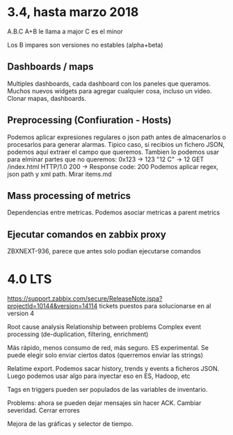 # 3.4, hasta marzo 2018

A.B.C
A+B le llama a major
C es el minor

Los B impares son versiones no estables (alpha+beta)


## Dashboards / maps
Multiples dashboards, cada dashboard con los paneles que queramos.
Muchos nuevos widgets para agregar cualquier cosa, incluso un video.
Clonar mapas, dashboards.

## Preprocessing (Confiuration - Hosts)
Podemos aplicar expresiones regulares o json path antes de almacenarlos o procesarlos para generar alarmas.
Tipico caso, si recibios un fichero JSON, podemos aquí extraer el campo que queremos.
Tambien lo podemos usar para elminar partes que no queremos:
  0x123 -> 123
  "12 C" -> 12
  GET /index.html HTTP/1.0 200 -> Response code: 200
Podemos aplicar regex, json path y xml path.
Mirar items.md


## Mass processing of metrics
Dependencias entre metricas. Podemos asociar metricas a parent metrics

## Ejecutar comandos en zabbix proxy
ZBXNEXT-936, parece que antes solo podian ejecutarse comandos


# 4.0 LTS
https://support.zabbix.com/secure/ReleaseNote.jspa?projectId=10144&version=14114
tickets puestos para solucionarse en al version 4

Root cause analysis
Relationship between problems Complex event processing (de-duplication, filtering, enrichment)


Más rápido, menos consumo de red, más seguro.
ES experimental. Se puede elegir solo enviar ciertos datos (querremos enviar las strings)

Relatime export. Podemos sacar history, trends y events a ficheros JSON.
Luego podemos usar algo para inyectar eso en ES, Hadoop, etc

Tags en triggers pueden ser populados de las variables de inventario.

Problems: ahora se pueden dejar mensajes sin hacer ACK. Cambiar severidad. Cerrar errores

Mejora de las gráficas y selector de tiempo.
